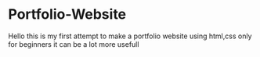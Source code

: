 # Portfolio-Website
Hello this is my first attempt to make a portfolio website using html,css only for beginners it can be a lot more usefull
